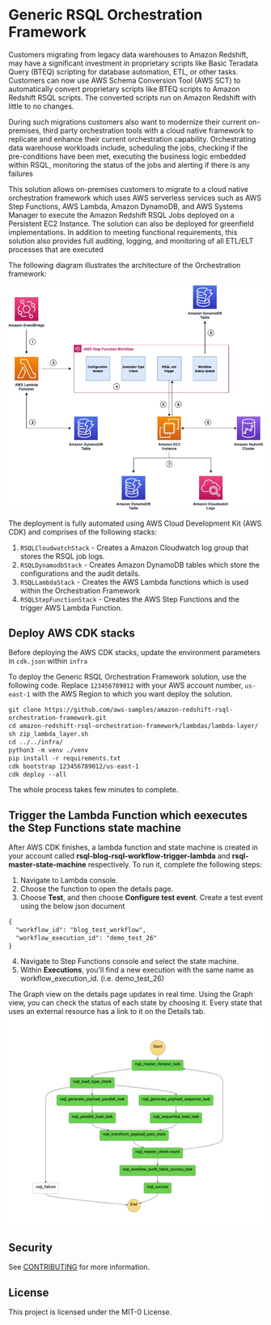 # Generic RSQL Orchestration Framework

Customers migrating from legacy data warehouses to Amazon Redshift, may have a significant
investment in proprietary scripts like Basic Teradata Query (BTEQ) scripting for database
automation, ETL, or other tasks. Customers can now use AWS Schema Conversion Tool (AWS
SCT) to automatically convert proprietary scripts like BTEQ scripts to Amazon Redshift RSQL
scripts. The converted scripts run on Amazon Redshift with little to no changes. 

During such migrations customers also want to modernize their current on-premises, third
party orchestration tools with a cloud native framework to replicate and enhance their current orchestration capability. Orchestrating data warehouse workloads include, scheduling the jobs, checking if the pre-conditions have been met, executing the business logic embedded within RSQL, monitoring the status of the jobs and alerting if there is any failures

This solution allows on-premises customers to migrate to a cloud native orchestration
framework which uses AWS serverless services such as AWS Step Functions, AWS Lambda,
Amazon DynamoDB, and AWS Systems Manager to execute the Amazon Redshift RSQL Jobs
deployed on a Persistent EC2 Instance. The solution can also be deployed for greenfield
implementations. In addition to meeting functional requirements, this solution also provides
full auditing, logging, and monitoring of all ETL/ELT processes that are executed

The following diagram illustrates the architecture of the Orchestration framework:

![Generic RSQL Orchestration Framework Architecture](RSQLOrchestrationFramework.jpg)


The deployment is fully automated using AWS Cloud Development Kit (AWS CDK) and comprises of the following stacks:

1. `RSQLCloudwatchStack` - Creates a Amazon Cloudwatch log group that stores the RSQL job logs.
2. `RSQLDynamodbStack` - Creates Amazon DynamoDB tables which store the configurations and the audit details.
3. `RSQLLambdaStack` - Creates the AWS Lambda functions which is used within the Orchestration Framework
4. `RSQLStepFunctionStack` - Creates the AWS Step Functions and the trigger AWS Lambda Function.

## Deploy AWS CDK stacks
Before deploying the AWS CDK stacks, update the environment parameters in `cdk.json` within `infra`

To deploy the Generic RSQL Orchestration Framework solution, use the following code.
Replace `123456789012` with your AWS account number, `us-east-1` with the AWS Region to which you want deploy the solution.

```
git clone https://github.com/aws-samples/amazon-redshift-rsql-orchestration-framework.git
cd amazon-redshift-rsql-orchestration-framework/lambdas/lambda-layer/
sh zip_lambda_layer.sh
cd ../../infra/
python3 -m venv ./venv
pip install -r requirements.txt
cdk bootstrap 123456789012/us-east-1
cdk deploy --all

```
The whole process takes few minutes to complete.

## Trigger the Lambda Function which eexecutes the Step Functions state machine
After AWS CDK finishes, a lambda function and state machine is created in your account called **rsql-blog-rsql-workflow-trigger-lambda** and **rsql-master-state-machine** respectively. To run it, complete the following steps:

1. Navigate to Lambda console.
2. Choose the function to open the details page.
3. Choose **Test**, and then choose **Configure test event**. Create a test event using the below json document

```
{
  "workflow_id": "blog_test_workflow",
  "workflow_execution_id": "demo_test_26"
}
```
4. Navigate to Step Functions console and select the state machine.
5. Within **Executions**, you'll find a new execution with the same name as workflow_execution_id. (i.e. demo_test_26)

The Graph view on the details page updates in real time. Using the Graph view, you can check the status of each state by choosing it. Every state that uses an external resource has a link to it on the Details tab.
![Graph View](GraphView.png)
## Security

See [CONTRIBUTING](CONTRIBUTING.md#security-issue-notifications) for more information.

## License

This project is licensed under the MIT-0 License.





